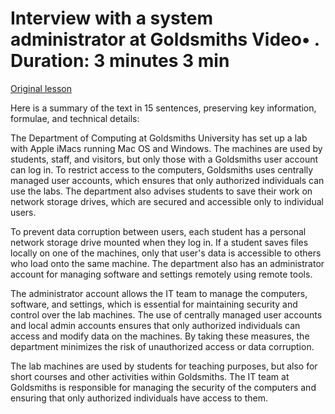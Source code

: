 # Interview with a system administrator at Goldsmiths Video• . Duration: 3 minutes 3 min

[Original lesson](https://www.coursera.org/learn/uol-how-computers-work/lecture/Br2JD/interview-with-a-system-administrator-at-goldsmiths)

Here is a summary of the text in 15 sentences, preserving key information, formulae, and technical details:

The Department of Computing at Goldsmiths University has set up a lab with Apple iMacs running Mac OS and Windows. The machines are used by students, staff, and visitors, but only those with a Goldsmiths user account can log in. To restrict access to the computers, Goldsmiths uses centrally managed user accounts, which ensures that only authorized individuals can use the labs. The department also advises students to save their work on network storage drives, which are secured and accessible only to individual users.

To prevent data corruption between users, each student has a personal network storage drive mounted when they log in. If a student saves files locally on one of the machines, only that user's data is accessible to others who load onto the same machine. The department also has an administrator account for managing software and settings remotely using remote tools.

The administrator account allows the IT team to manage the computers, software, and settings, which is essential for maintaining security and control over the lab machines. The use of centrally managed user accounts and local admin accounts ensures that only authorized individuals can access and modify data on the machines. By taking these measures, the department minimizes the risk of unauthorized access or data corruption.

The lab machines are used by students for teaching purposes, but also for short courses and other activities within Goldsmiths. The IT team at Goldsmiths is responsible for managing the security of the computers and ensuring that only authorized individuals have access to them.

